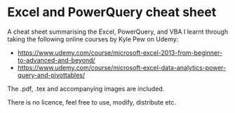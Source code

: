 # Excel and PowerQuery cheat sheet

A cheat sheet summarising the Excel, PowerQuery, and VBA I learnt through taking the following online courses by Kyle Pew on Udemy:

- https://www.udemy.com/course/microsoft-excel-2013-from-beginner-to-advanced-and-beyond/
- https://www.udemy.com/course/microsoft-excel-data-analytics-power-query-and-pivottables/

The .pdf, .tex and accompanying images are included.

There is no licence, feel free to use, modify, distribute etc.
